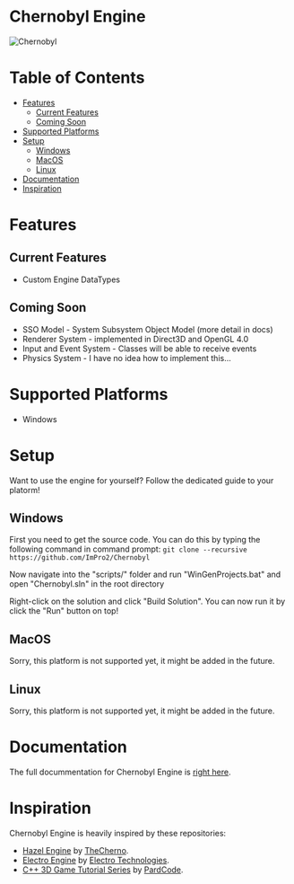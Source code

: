 # Chernobyl Engine

![Chernobyl](/Resources/Branding/Logo.png?raw=true "Chernobyl")

# Table of Contents

* [Features](#features)
  * [Current Features](#current-features)
  * [Coming Soon](#coming-soon)
* [Supported Platforms](#supported-platforms)
* [Setup](#setup)
  * [Windows](#windows)
  * [MacOS](#macos)
  * [Linux](#linux)
* [Documentation](#documentation)
* [Inspiration](#inspiration)

# Features

## Current Features

- Custom Engine DataTypes

## Coming Soon

- SSO Model - System Subsystem Object Model (more detail in docs)
- Renderer System - implemented in Direct3D and OpenGL 4.0
- Input and Event System - Classes will be able to receive events
- Physics System - I have no idea how to implement this...

# Supported Platforms

- Windows

# Setup

Want to use the engine for yourself?
Follow the dedicated guide to your platorm!

## Windows

First you need to get the source code.
You can do this by typing the following command in command prompt:
```git clone --recursive https://github.com/ImPro2/Chernobyl```

Now navigate into the "scripts/" folder and run "WinGenProjects.bat"
and open "Chernobyl.sln" in the root directory

Right-click on the solution and click "Build Solution".
You can now run it by click the "Run" button on top!

## MacOS

Sorry, this platform is not supported yet, it might be added in the future.

## Linux

Sorry, this platform is not supported yet, it might be added in the future.

# Documentation

The full docummentation for Chernobyl Engine is [right here](/Resources/Documentation/Documentation.md).

# Inspiration

Chernobyl Engine is heavily inspired by these repositories:
- [Hazel Engine](https://github.com/TheCherno/Hazel) by [TheCherno](https://www.youtube.com/channel/UCQ-W1KE9EYfdxhL6S4twUNw).
- [Electro Engine](https://github.com/Electro-Technologies/Electro) by [Electro Technologies](https://github.com/Electro-Technologies).
- [C++ 3D Game Tutorial Series](https://github.com/PardCode/CPP-3D-Game-Tutorial-Series) by [PardCode](https://www.youtube.com/channel/UCs1ssVSR49YItKE7DZ3-Jcw).